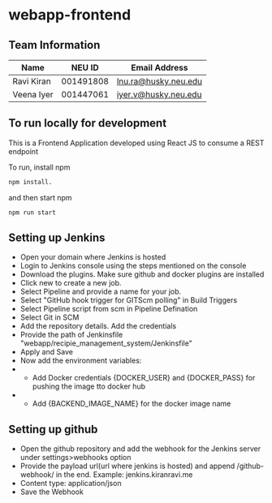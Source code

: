 # webapp-frontend

## Team Information

| Name | NEU ID | Email Address |
| --- | --- | --- |
| Ravi Kiran | 001491808 | lnu.ra@husky.neu.edu  |
| Veena Iyer | 001447061  | iyer.v@husky.neu.edu |

## To run locally for development

This is a Frontend Application developed using React JS to consume a REST endpoint

To run, install npm
```sh
npm install.
```
and then start npm
```sh
npm run start
```
## Setting up Jenkins 
* Open your domain where Jenkins is hosted
* Login to Jenkins console using the steps mentioned on the console
* Download the plugins. Make sure github and docker plugins are installed
* Click new to create a new job.
* Select Pipeline and provide a name for your job.
* Select "GitHub hook trigger for GITScm polling" in Build Triggers
* Select Pipeline script from scm in Pipeline Defination
* Select Git in SCM
* Add the repository details. Add the credentials
* Provide the path of Jenkinsfile "webapp/recipie_management_system/Jenkinsfile"
* Apply and Save
* Now add the environment variables:
* - Add Docker credentials {DOCKER_USER} and {DOCKER_PASS} for pushing the image tto docker hub
* - Add {BACKEND_IMAGE_NAME} for the docker image name
    

## Setting up github 
* Open the github repository and add the webhook for the Jenkins server under settings>webhooks option
* Provide the payload url(url where jenkins is hosted) and append /github-webhook/ in the end. Example: jenkins.kiranravi.me
* Content type: application/json
* Save the Webhook
